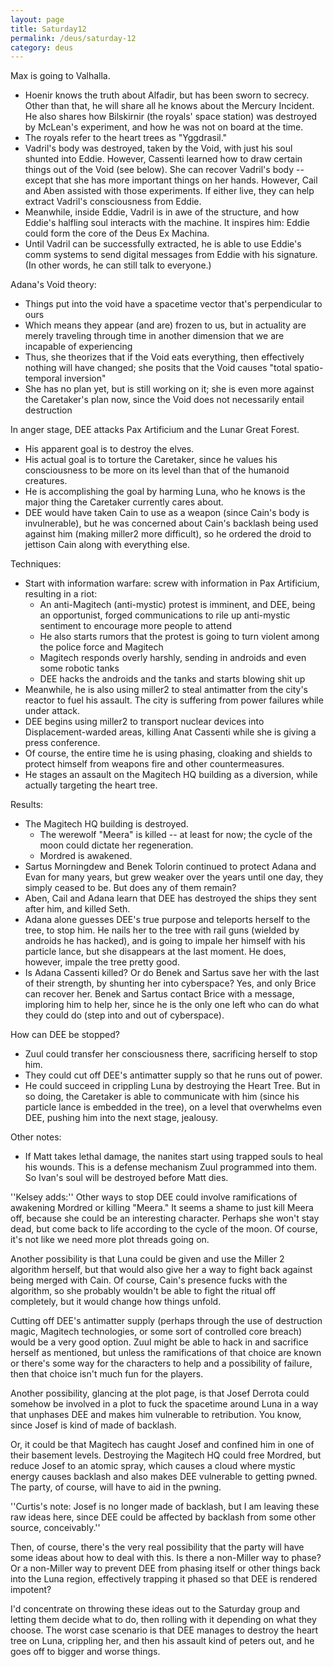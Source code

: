 ```yaml
---
layout: page
title: Saturday12
permalink: /deus/saturday-12
category: deus
---
```

Max is going to Valhalla.
* Hoenir knows the truth about Alfadir, but has been sworn to secrecy. Other than that, he will share all he knows about the Mercury Incident. He also shares how Bilskirnir (the royals' space station) was destroyed by McLean's experiment, and how he was not on board at the time.
* The royals refer to the heart trees as &quot;Yggdrasil.&quot;
* Vadril's body was destroyed, taken by the Void, with just his soul shunted into Eddie. However, Cassenti learned how to draw certain things out of the Void (see below). She can recover Vadril's body -- except that she has more important things on her hands. However, Cail and Aben assisted with those experiments. If either live, they can help extract Vadril's consciousness from Eddie.
* Meanwhile, inside Eddie, Vadril is in awe of the structure, and how Eddie's halfling soul interacts with the machine. It inspires him: Eddie could form the core of the Deus Ex Machina.
* Until Vadril can be successfully extracted, he is able to use Eddie's comm systems to send digital messages from Eddie with his signature. (In other words, he can still talk to everyone.)

Adana's Void theory:
* Things put into the void have a spacetime vector that's perpendicular to ours
* Which means they appear (and are) frozen to us, but in actuality are merely traveling through time in another dimension that we are incapable of experiencing
* Thus, she theorizes that if the Void eats everything, then effectively nothing will have changed; she posits that the Void causes &quot;total spatio-temporal inversion&quot;
* She has no plan yet, but is still working on it; she is even more against the Caretaker's plan now, since the Void does not necessarily entail destruction

In anger stage, DEE attacks Pax Artificium and the Lunar Great Forest.
* His apparent goal is to destroy the elves.
* His actual goal is to torture the Caretaker, since he values his consciousness to be more on its level than that of the humanoid creatures.
* He is accomplishing the goal by harming Luna, who he knows is the major thing the Caretaker currently cares about.
* DEE would have taken Cain to use as a weapon (since Cain's body is invulnerable), but he was concerned about Cain's backlash being used against him (making miller2 more difficult), so he ordered the droid to jettison Cain along with everything else.

Techniques:
* Start with information warfare: screw with information in Pax Artificium, resulting in a riot:
    * An anti-Magitech (anti-mystic) protest is imminent, and DEE, being an opportunist, forged communications to rile up anti-mystic sentiment to encourage more people to attend
    * He also starts rumors that the protest is going to turn violent among the police force and Magitech
    * Magitech responds overly harshly, sending in androids and even some robotic tanks
    * DEE hacks the androids and the tanks and starts blowing shit up
* Meanwhile, he is also using miller2 to steal antimatter from the city's reactor to fuel his assault. The city is suffering from power failures while under attack.
* DEE begins using miller2 to transport nuclear devices into Displacement-warded areas, killing Anat Cassenti while she is giving a press conference.
* Of course, the entire time he is using phasing, cloaking and shields to protect himself from weapons fire and other countermeasures.
* He stages an assault on the Magitech HQ building as a diversion, while actually targeting the heart tree.

Results:
* The Magitech HQ building is destroyed.
    * The werewolf &quot;Meera&quot; is killed -- at least for now; the cycle of the moon could dictate her regeneration.
    * Mordred is awakened.
* Sartus Morningdew and Benek Tolorin continued to protect Adana and Evan for many years, but grew weaker over the years until one day, they simply ceased to be. But does any of them remain?
* Aben, Cail and Adana learn that DEE has destroyed the ships they sent after him, and killed Seth.
* Adana alone guesses DEE's true purpose and teleports herself to the tree, to stop him. He nails her to the tree with rail guns (wielded by androids he has hacked), and is going to impale her himself with his particle lance, but she disappears at the last moment. He does, however, impale the tree pretty good.
* Is Adana Cassenti killed? Or do Benek and Sartus save her with the last of their strength, by shunting her into cyberspace? Yes, and only Brice can recover her. Benek and Sartus contact Brice with a message, imploring him to help her, since he is the only one left who can do what they could do (step into and out of cyberspace).

How can DEE be stopped?
* Zuul could transfer her consciousness there, sacrificing herself to stop him.
* They could cut off DEE's antimatter supply so that he runs out of power.
* He could succeed in crippling Luna by destroying the Heart Tree. But in so doing, the Caretaker is able to communicate with him (since his particle lance is embedded in the tree), on a level that overwhelms even DEE, pushing him into the next stage, jealousy.

Other notes:
* If Matt takes lethal damage, the nanites start using trapped souls to heal his wounds. This is a defense mechanism Zuul programmed into them. So Ivan's soul will be destroyed before Matt dies.

''Kelsey adds:''
Other ways to stop DEE could involve ramifications of awakening Mordred or killing &quot;Meera.&quot;  It seems a shame to just kill Meera off, because she could be an interesting character.  Perhaps she won't stay dead, but come back to life according to the cycle of the moon.  Of course, it's not like we need more plot threads going on.

Another possibility is that Luna could be given and use the Miller 2 algorithm herself, but that would also give her a way to fight back against being merged with Cain.  Of course, Cain's presence fucks with the algorithm, so she probably wouldn't be able to fight the ritual off completely, but it would change how things unfold.

Cutting off DEE's antimatter supply (perhaps through the use of destruction magic, Magitech technologies, or some sort of controlled core breach) would be a very good option.  Zuul might be able to hack in and sacrifice herself as mentioned, but unless the ramifications of that choice are known or there's some way for the characters to help and a possibility of failure, then that choice isn't much fun for the players.

Another possibility, glancing at the plot page, is that Josef Derrota could somehow be involved in a plot to fuck the spacetime around Luna in a way that unphases DEE and makes him vulnerable to retribution.  You know, since Josef is kind of made of backlash.

Or, it could be that Magitech has caught Josef and confined him in one of their basement levels.  Destroying the Magitech HQ could free Mordred, but reduce Josef to an atomic spray, which causes a cloud where mystic energy causes backlash and also makes DEE vulnerable to getting pwned.  The party, of course, will have to aid in the pwning.

''Curtis's note: Josef is no longer made of backlash, but I am leaving these raw ideas here, since DEE could be affected by backlash from some other source, conceivably.''

Then, of course, there's the very real possibility that the party will have some ideas about how to deal with this.  Is there a non-Miller way to phase?  Or a non-Miller way to prevent DEE from phasing itself or other things back into the Luna region, effectively trapping it phased so that DEE is rendered impotent?

I'd concentrate on throwing these ideas out to the Saturday group and letting them decide what to do, then rolling with it depending on what they choose.  The worst case scenario is that DEE manages to destroy the heart tree on Luna, crippling her, and then his assault kind of peters out, and he goes off to bigger and worse things.
